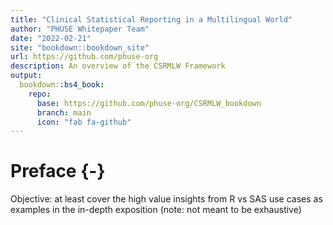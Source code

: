 ```yaml
---
title: "Clinical Statistical Reporting in a Multilingual World"
author: "PHUSE Whitepaper Team"
date: "2022-02-21"
site: "bookdown::bookdown_site"
url: https://github.com/phuse-org
description: An overview of the CSRMLW Framework
output:
  bookdown::bs4_book: 
    repo:
      base: https://github.com/phuse-org/CSRMLW_bookdown
      branch: main
      icon: "fab fa-github"
---
```


# Preface {-}

Objective: at least cover the high value insights from R vs SAS use cases as examples in the in-depth exposition (note: not meant to be exhaustive)
